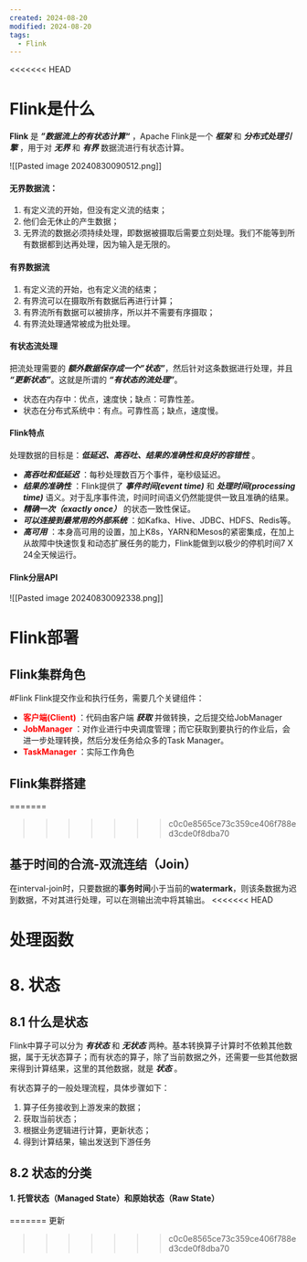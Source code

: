 ```yaml
---
created: 2024-08-20
modified: 2024-08-20
tags:
  - Flink
---
```

<<<<<<< HEAD
# Flink是什么

**Flink** 是 ***”数据流上的有状态计算“*** ，Apache Flink是一个 ***框架*** 和 ***分布式处理引擎*** ，用于对 ***无界*** 和 ***有界*** 数据流进行有状态计算。

![[Pasted image 20240830090512.png]]
#### 无界数据流：
1. 有定义流的开始，但没有定义流的结束；
2. 他们会无休止的产生数据；
3. 无界流的数据必须持续处理，即数据被摄取后需要立刻处理。我们不能等到所有数据都到达再处理，因为输入是无限的。
   
#### 有界数据流
1. 有定义流的开始，也有定义流的结束；
2. 有界流可以在摄取所有数据后再进行计算；
3. 有界流所有数据可以被排序，所以并不需要有序摄取；
4. 有界流处理通常被成为批处理。

#### 有状态流处理
把流处理需要的 ***额外数据保存成一个”状态”***，然后针对这条数据进行处理，并且 ***“更新状态”***。这就是所谓的 ***“有状态的流处理”***。

- 状态在内存中：优点，速度快；缺点：可靠性差。
- 状态在分布式系统中：有点。可靠性高；缺点，速度慢。

#### Flink特点
处理数据的目标是：***低延迟、高吞吐、结果的准确性和良好的容错性*** 。
- ***高吞吐和低延迟*** ：每秒处理数百万个事件，毫秒级延迟。
- ***结果的准确性*** ：Flink提供了 ***事件时间(event time)*** 和 ***处理时间(processing time)*** 语义。对于乱序事件流，时间时间语义仍然能提供一致且准确的结果。
- ***精确一次（exactly once）*** 的状态一致性保证。
- ***可以连接到最常用的外部系统*** ：如Kafka、Hive、JDBC、HDFS、Redis等。
- ***高可用*** ：本身高可用的设置，加上K8s，YARN和Mesos的紧密集成，在加上从故障中快速恢复和动态扩展任务的能力，Flink能做到以极少的停机时间7 X 24全天候运行。

#### Flink分层API
![[Pasted image 20240830092338.png]]

# Flink部署

## Flink集群角色

#Flink Flink提交作业和执行任务，需要几个关键组件：
- <font color="red"><b> 客户端(Client) </b></font> ：代码由客户端 ***获取*** 并做转换，之后提交给JobManager
- <font color="red"><b> JobManager </b></font> ：对作业进行中央调度管理；而它获取到要执行的作业后，会进一步处理转换，然后分发任务给众多的Task Manager。
- <font color="red"><b> TaskManager </b></font>：实际工作角色

## Flink集群搭建


=======
>>>>>>> c0c0e8565ce73c359ce406f788ed3cde0f8dba70

## 基于时间的合流-双流连结（Join）

在interval-join时，只要数据的**事务时间**小于当前的**watermark**，则该条数据为迟到数据，不对其进行处理，可以在测输出流中将其输出。
<<<<<<< HEAD

# 处理函数

# 8. 状态

## 8.1 什么是状态

Flink中算子可以分为 ***有状态*** 和 ***无状态*** 两种。基本转换算子计算时不依赖其他数据，属于无状态算子；而有状态的算子，除了当前数据之外，还需要一些其他数据来得到计算结果，这里的其他数据，就是 ***状态*** 。

有状态算子的一般处理流程，具体步骤如下：

1. 算子任务接收到上游发来的数据；
2. 获取当前状态；
3. 根据业务逻辑进行计算，更新状态；
4. 得到计算结果，输出发送到下游任务

## 8.2 状态的分类

#### 1. 托管状态（Managed State）和原始状态（Raw State）
=======
更新

>>>>>>> c0c0e8565ce73c359ce406f788ed3cde0f8dba70

